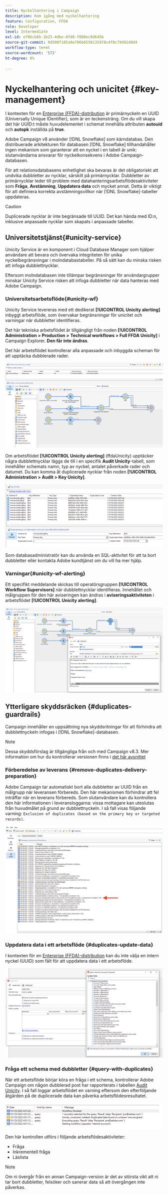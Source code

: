 ```yaml
---
title: Nyckelhantering i Campaign
description: Kom igång med nyckelhantering
feature: Configuration, FFDA
role: Developer
level: Intermediate
exl-id: ef06cb6b-1b25-4dbe-8fd0-f880ec9d645b
source-git-commit: 9d500f185a9e706b6558135978c4f8c79d92d0d4
workflow-type: tm+mt
source-wordcount: '572'
ht-degree: 0%

---
```


# Nyckelhantering och unicitet {#key-management}

I kontexten för en [Enterprise (FFDA)-distribution](enterprise-deployment.md) är primärnyckeln en UUID (Universally Unique IDentifier), som är en teckensträng. Om du vill skapa det här UUID:t måste huvudelementet i schemat innehålla attributen **autouid** och **autopk** inställda på **true**.

Adobe Campaign v8 använder [!DNL Snowflake] som kärndatabas. Den distribuerade arkitekturen för databasen [!DNL Snowflake] tillhandahåller ingen mekanism som garanterar att en nyckel i en tabell är unik: slutanvändarna ansvarar för nyckelkonsekvens i Adobe Campaign-databasen.

För att relationsdatabasens enhetlighet ska bevaras är det obligatoriskt att undvika dubbletter av nycklar, särskilt på primärnycklar. Dubbletter av primärnycklar leder till problem med datahanteringsarbetsflödesaktiviteter som **Fråga**, **Avstämning**, **Uppdatera data** och mycket annat. Detta är viktigt för att definiera korrekta avstämningsvillkor när [!DNL Snowflake]-tabeller uppdateras.


>[!CAUTION]
>
>Duplicerade nycklar är inte begränsade till UUID. Det kan hända med ID:n, inklusive anpassade nycklar som skapats i anpassade tabeller.


## Universitetstjänst{#unicity-service}

Unicity Service är en komponent i Cloud Database Manager som hjälper användare att bevara och övervaka integriteten för unika nyckelbegränsningar i molndatabastabeller. På så sätt kan du minska risken att infoga dubblettnycklar.

Eftersom molndatabasen inte tillämpar begränsningar för användargrupper minskar Unicity Service risken att infoga dubbletter när data hanteras med Adobe Campaign.

### Universitetsarbetsflöde{#unicity-wf}

Unicity Service levereras med ett dedikerat **[!UICONTROL Unicity alerting]** inbyggt arbetsflöde, som övervakar begränsningar för unicitet och varningar när dubbletter identifieras.

Det här tekniska arbetsflödet är tillgängligt från noden **[!UICONTROL Administration > Production > Technical workflows > Full FFDA Unicity]** i Campaign Explorer. **Den får inte ändras**.

Det här arbetsflödet kontrollerar alla anpassade och inbyggda scheman för att upptäcka dubblerade rader.

![](assets/unicity-alerting-wf.png)

Om arbetsflödet **[!UICONTROL Unicity alerting]** (ffdaUnicity) upptäcker några dubblettnycklar läggs de till i en specifik **Audit Unicity**-tabell, som innehåller schemats namn, typ av nyckel, antalet påverkade rader och datumet. Du kan komma åt duplicerade nycklar från noden **[!UICONTROL Administration > Audit > Key Unicity]**.

![](assets/unicity-table.png)

Som databasadministratör kan du använda en SQL-aktivitet för att ta bort dubbletter eller kontakta Adobe kundtjänst om du vill ha mer hjälp.

### Varningar{#unicity-wf-alerting}

Ett specifikt meddelande skickas till operatörsgruppen **[!UICONTROL Workflow Supervisors]** när dubblettnycklar identifieras. Innehållet och målgruppen för den här aviseringen kan ändras i **aviseringsaktiviteten** i arbetsflödet **[!UICONTROL Unicity alerting]**.

![](assets/wf-alert-activity.png)


## Ytterligare skyddsräcken {#duplicates-guardrails}

Campaign innehåller en uppsättning nya skyddsritningar för att förhindra att dubblettnyckeln infogas i [!DNL Snowflake]-databasen.

>[!NOTE]
>
>Dessa skyddsförslag är tillgängliga från och med Campaign v8.3. Mer information om hur du kontrollerar versionen finns i [det här avsnittet](../start/compatibility-matrix.md#how-to-check-your-campaign-version-and-buildversion)

### Förberedelse av leverans {#remove-duplicates-delivery-preparation}

Adobe Campaign tar automatiskt bort alla dubbletter av UUID från en målgrupp när leveransen förbereds. Den här mekanismen förhindrar att fel inträffar när en leverans förbereds. Som slutanvändare kan du kontrollera den här informationen i leveransloggarna: vissa mottagare kan uteslutas från huvudmålet på grund av dubblettnyckeln. I så fall visas följande varning: `Exclusion of duplicates (based on the primary key or targeted records)`.

![](assets/exclusion-duplicates-log.png)

### Uppdatera data i ett arbetsflöde {#duplicates-update-data}

I kontexten för en [Enterprise (FFDA)-distribution](enterprise-deployment.md) kan du inte välja en intern nyckel (UUID) som fält för att uppdatera data i ett arbetsflöde.

![](assets/update-data-no-internal-key.png)

### Fråga ett schema med dubbletter {#query-with-duplicates}

När ett arbetsflöde börjar köra en fråga i ett schema, kontrollerar Adobe Campaign om någon dubblerad post har rapporterats i tabellen [Audit Unicity](#unicity-wf). I så fall loggar arbetsflödet en varning eftersom den efterföljande åtgärden på de duplicerade data kan påverka arbetsflödesresultatet.

![](assets/query-with-duplicates.png)

Den här kontrollen utförs i följande arbetsflödesaktiviteter:

* Fråga
* Inkrementell fråga
* Läslista


>[!NOTE]
>
>Om ni övergår från en annan Campaign-version är det av största vikt att ni tar bort dubbletter, felsöker och sanerar data så att övergången inte påverkas.
